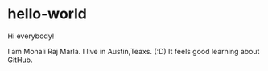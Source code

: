 # hello-world

Hi everybody!

I am Monali Raj Marla. I live in Austin,Teaxs. (:D)
It feels good learning about GitHub.
